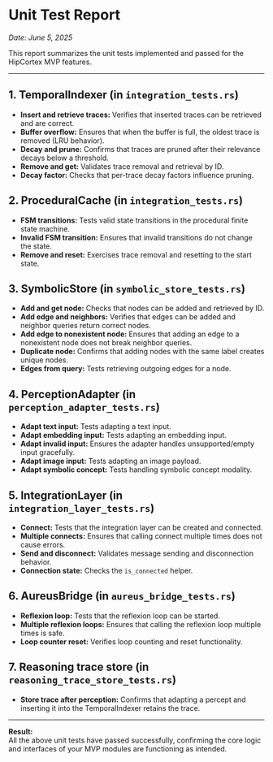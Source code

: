 # Unit Test Report

*Date: June 5, 2025*

This report summarizes the unit tests implemented and passed for the HipCortex MVP features.

---

## 1. TemporalIndexer (in `integration_tests.rs`)
- **Insert and retrieve traces:**
  Verifies that inserted traces can be retrieved and are correct.
- **Buffer overflow:**
  Ensures that when the buffer is full, the oldest trace is removed (LRU behavior).
- **Decay and prune:**
  Confirms that traces are pruned after their relevance decays below a threshold.
- **Remove and get:**
  Validates trace removal and retrieval by ID.
- **Decay factor:**
  Checks that per-trace decay factors influence pruning.

## 2. ProceduralCache (in `integration_tests.rs`)
- **FSM transitions:**
  Tests valid state transitions in the procedural finite state machine.
- **Invalid FSM transition:**
  Ensures that invalid transitions do not change the state.
- **Remove and reset:**
  Exercises trace removal and resetting to the start state.

## 3. SymbolicStore (in `symbolic_store_tests.rs`)
- **Add and get node:**
  Checks that nodes can be added and retrieved by ID.
- **Add edge and neighbors:**
  Verifies that edges can be added and neighbor queries return correct nodes.
- **Add edge to nonexistent node:**
  Ensures that adding an edge to a nonexistent node does not break neighbor queries.
- **Duplicate node:**
  Confirms that adding nodes with the same label creates unique nodes.
- **Edges from query:**
  Tests retrieving outgoing edges for a node.

## 4. PerceptionAdapter (in `perception_adapter_tests.rs`)
- **Adapt text input:**
  Tests adapting a text input.
- **Adapt embedding input:**
  Tests adapting an embedding input.
- **Adapt invalid input:**
  Ensures the adapter handles unsupported/empty input gracefully.
- **Adapt image input:**
  Tests adapting an image payload.
- **Adapt symbolic concept:**
  Tests handling symbolic concept modality.

## 5. IntegrationLayer (in `integration_layer_tests.rs`)
- **Connect:**
  Tests that the integration layer can be created and connected.
- **Multiple connects:**
  Ensures that calling connect multiple times does not cause errors.
- **Send and disconnect:**
  Validates message sending and disconnection behavior.
- **Connection state:**
  Checks the `is_connected` helper.

## 6. AureusBridge (in `aureus_bridge_tests.rs`)
- **Reflexion loop:**
  Tests that the reflexion loop can be started.
- **Multiple reflexion loops:**
  Ensures that calling the reflexion loop multiple times is safe.
 - **Loop counter reset:**
   Verifies loop counting and reset functionality.

## 7. Reasoning trace store (in `reasoning_trace_store_tests.rs`)
- **Store trace after perception:**
  Confirms that adapting a percept and inserting it into the TemporalIndexer retains the trace.

---

**Result:**  
All the above unit tests have passed successfully, confirming the core logic and interfaces of your MVP modules are functioning as intended.
